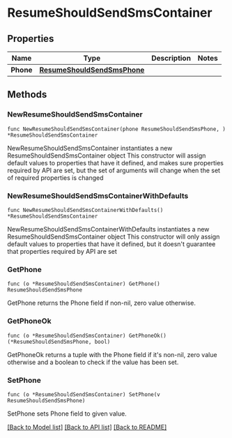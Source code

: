 # ResumeShouldSendSmsContainer

## Properties

Name | Type | Description | Notes
------------ | ------------- | ------------- | -------------
**Phone** | [**ResumeShouldSendSmsPhone**](ResumeShouldSendSmsPhone.md) |  | 

## Methods

### NewResumeShouldSendSmsContainer

`func NewResumeShouldSendSmsContainer(phone ResumeShouldSendSmsPhone, ) *ResumeShouldSendSmsContainer`

NewResumeShouldSendSmsContainer instantiates a new ResumeShouldSendSmsContainer object
This constructor will assign default values to properties that have it defined,
and makes sure properties required by API are set, but the set of arguments
will change when the set of required properties is changed

### NewResumeShouldSendSmsContainerWithDefaults

`func NewResumeShouldSendSmsContainerWithDefaults() *ResumeShouldSendSmsContainer`

NewResumeShouldSendSmsContainerWithDefaults instantiates a new ResumeShouldSendSmsContainer object
This constructor will only assign default values to properties that have it defined,
but it doesn't guarantee that properties required by API are set

### GetPhone

`func (o *ResumeShouldSendSmsContainer) GetPhone() ResumeShouldSendSmsPhone`

GetPhone returns the Phone field if non-nil, zero value otherwise.

### GetPhoneOk

`func (o *ResumeShouldSendSmsContainer) GetPhoneOk() (*ResumeShouldSendSmsPhone, bool)`

GetPhoneOk returns a tuple with the Phone field if it's non-nil, zero value otherwise
and a boolean to check if the value has been set.

### SetPhone

`func (o *ResumeShouldSendSmsContainer) SetPhone(v ResumeShouldSendSmsPhone)`

SetPhone sets Phone field to given value.



[[Back to Model list]](../README.md#documentation-for-models) [[Back to API list]](../README.md#documentation-for-api-endpoints) [[Back to README]](../README.md)



